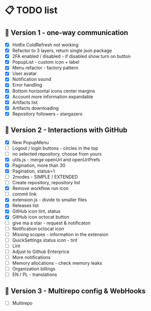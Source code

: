 # 📋 TODO list

## 🚀 Version 1 - one-way communication

- [x] Hotfix ColdRefresh not working
- [x] Refactor to 3 layers, return single json package
- [x] 2FA enabled / disabled - if disabled show turn on button
- [x] PopupList - custom icon + label
- [x] Menu refactor - factory pattern
- [x] User avatar
- [x] Notification sound
- [x] Error handling
- [x] Bottom horizontal icons center margins
- [x] Account more information expandable
- [x] Artifacts list
- [x] Artifacts downloading
- [x] Repository followers - stargazers

## 🌟 Version 2 - Interactions with GitHub
- [x] New PopupMenu
- [ ] Logout / login buttons - circles in the top
- [ ] no selected repository, choose from yours
- [x] utils.js - merge openUrl and openUrlPrefs
- [x] Pagination, more than 30
- [x] Pagination, status=1
- [ ] 2modes - SIMPLE / EXTENDED
- [ ] Create repository, repository list
- [x] Remove workflow run icon
- [ ] commit link
- [x] extension.js - divide to smaller files
- [x] Releases list
- [x] GitHub icon tint, status
- [x] GitHub icon octocat button
- [ ] give ma a star - request & notificaton
- [ ] Notification octocat icon
- [ ] Missing scopes - information in the extension
- [ ] QuickSettings status icon - tint
- [ ] Lint
- [ ] Adjust to Github Enterprice
- [ ] More notifications
- [ ] Memory allocations - check memory leaks
- [ ] Organization billings
- [ ] EN / PL - translations

## 🎯 Version 3 - Multirepo config & WebHooks

- [ ] Multirepo

